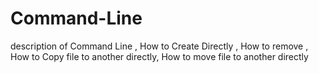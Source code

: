 # Command-Line
description of Command Line , How to Create Directly , How to remove , How to Copy file to another directly, How to move file to another directly  
